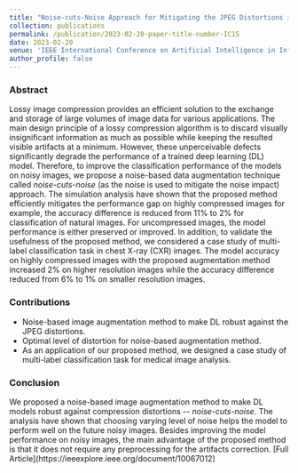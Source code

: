 ```yaml
---
title: "Noise-cuts-Noise Approach for Mitigating the JPEG Distortions in Deep Learning"
collection: publications
permalink: /publication/2023-02-20-paper-title-number-IC15
date: 2023-02-20
venue: 'IEEE International Conference on Artificial Intelligence in Information and Communication (ICAIIC)'
author_profile: false
---
```

<h3>Abstract</h3>
<p>Lossy image compression provides an efficient
solution to the exchange and storage of large volumes of image
data for various applications. The main design principle of a
lossy compression algorithm is to discard visually insignificant
information as much as possible while keeping the resulted
visible artifacts at a minimum. However, these unperceivable
defects significantly degrade the performance of a trained deep
learning (DL) model. Therefore, to improve the classification
performance of the models on noisy images, we propose a noise-based
data augmentation technique called <i>noise-cuts-noise</i> (as the noise is used to mitigate the noise impact) approach. The simulation analysis have shown that the
proposed method efficiently mitigates the performance gap on
highly compressed images for example, the accuracy difference
is reduced from 11% to 2% for classification of natural images.
For uncompressed images, the model performance is either
preserved or improved. In addition, to validate the usefulness of
the proposed method, we considered a case study of multi-label
classification task in chest X-ray (CXR) images. The model
accuracy on highly compressed images with the proposed
augmentation method increased 2% on higher resolution
images while the accuracy difference reduced from 6% to 1%
on smaller resolution images.</p>

<h3>Contributions</h3>
<ul>
	<li>Noise-based image augmentation method to make DL robust against the JPEG distortions. </li>
	<li> Optimal level of distortion for noise-based augmentation method. </li>
	<li>As an application of our proposed method, we designed a case study of multi-label classification task for medical image analysis. </li>
</ul>

<h3>Conclusion</h3>
We proposed a noise-based image augmentation method to make DL models robust against compression distortions -- <i>noise-cuts-noise</i>. The analysis have shown that choosing varying level of noise helps the model to perform well on the future noisy images. Besides improving the model performance on noisy images, the main advantage of the proposed method is that it does not require any preprocessing for the artifacts correction.
[Full Article](https://ieeexplore.ieee.org/document/10067012)